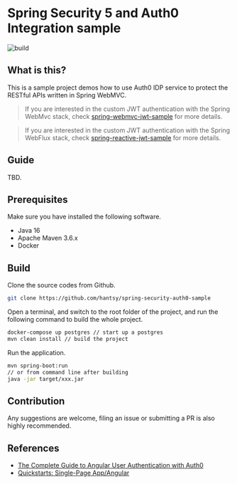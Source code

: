 # Spring Security 5 and Auth0 Integration sample

![build](https://github.com/hantsy/spring-security-auth0-sample/workflows/build/badge.svg)

## What is this?

This is a sample project demos how to use Auth0 IDP service to protect the RESTful APIs written in Spring WebMVC.

> If you are interested in the custom JWT authentication with the Spring WebMvc stack, check [spring-webmvc-jwt-sample](https://github.com/hantsy/spring-webmvc-jwt-sample/) for more details.

> If you are interested in the custom JWT authentication with the Spring WebFlux stack, check [spring-reactive-jwt-sample](https://github.com/hantsy/spring-reactive-jwt-sample/) for more details.

## Guide

TBD.

## Prerequisites

Make sure you have installed the following software.

* Java 16
* Apache Maven 3.6.x
* Docker

## Build 

Clone the source codes from Github.

```bash
git clone https://github.com/hantsy/spring-security-auth0-sample
```

Open a terminal, and switch to the root folder of the project, and run the following command to build the whole project.

```bash
docker-compose up postgres // start up a postgres
mvn clean install // build the project
```

Run the application.

```bash
mvn spring-boot:run
// or from command line after building
java -jar target/xxx.jar
```


## Contribution

Any suggestions are welcome, filing an issue or submitting a PR is also highly recommended.  



## References

* [The Complete Guide to Angular User Authentication with Auth0](https://auth0.com/blog/complete-guide-to-angular-user-authentication/)
* [Quickstarts: Single-Page App/Angular](https://auth0.com/docs/quickstart/spa/angular)